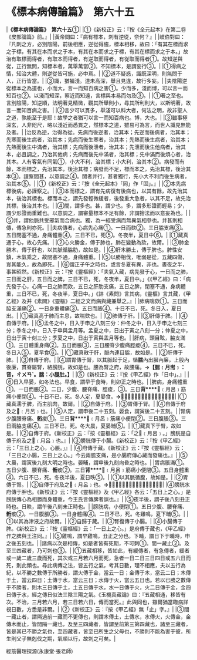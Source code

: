 # 《標本病傳論篇》　第六十五

|**《標本病傳論篇》　第六十五①**|
|①《新校正》云：『按《全元起本》在第二卷《皮部論篇》前。』|
|黃帝問曰：『病有標本，刺有逆從，奈何？』|
|岐伯對曰：『凡刺之方，必別陰陽，前後相應，逆從得施，標本相移，故曰：「有其在標而求之于標，有其在本而求之于本，有其在本而求之于標，有其在標而求之于本。」故治有取標而得者，有取本而得者，有逆取而得者，有從取而得者①。故知逆與從，正行無問，知標本者，萬舉萬當②。不知標本，是謂妄行③。|
|①得病之情，知治大體，則逆從皆可施，必中焉。|
|②道不疑惑，識既深明，則無問于人，正行皆當。|
|③識，猶褊淺。道未高深，舉且見違，故行多妄。|
|夫陰陽逆從標本之為道也，小而大，言一而知百病之害①。少而多，淺而博，可以言一而知百也②。以淺而知深，察近而知遠，言標與本易而勿及③。|
|①著之至也。言別陰陽，知逆順，法明著見精微，觀其所舉則小，尋其所利則大，以斯明著，故言一而知百病之害。|
|②言少可以貫多，舉淺可以料大者，何法之明，故非聖人之道，孰能至于是耶！故學之者猶可以言一而知百病也。博，大也。|
|③雖事極深玄，人非咫尺，略以淺近而悉貫之，然標本之道，雖易可為言，而世人識見無能及者。|
|治反為逆，治得為從。先病而後逆者，治其本；先逆而後病者，治其本；先寒而後生病者，治其本；先病而後生寒者，治其本；先熱而後生病者，治其本；先熱而後生中滿者，治其標；先病而後泄者，治其本；先泄而後生他病者，治其本，必且調之，乃治其他病；先病而後先中滿者，治其標；先中滿而後煩心者，治其本。人有客氣有同氣①，小大不利，治其標；小大利，治其本②。病發而有餘，本而標之，先治其本，後治其標；病發而不足，標而本之，先治其標，後治其本③。謹察間甚，以意調之④。閒者并行，甚者獨行，先小大不利而後生病者，治其本⑤。|
|①《新校正》云：『按《全元起本》「同」作「固」。』|
|②本先病標後病，必謹察之。|
|③本而標之，謂有先病復有後病也，以其有餘，故先治其本，後治其標也。標而本之，謂先發輕微緩者，後發重大急者，以其不足，故先治其標，後治其本也。|
|④間，謂多也。甚，謂少也。多，謂多形證而輕易；少，謂少形證而重難也。以意調之，謂審量標本不足有餘，非謂捨法而以意妄為也。|
|⑤并，謂他脈共受邪氣而合病也。獨，為一經受病而無異氣相參也。并甚則相傳，傳急則亦死。|
|夫病傳者，心病先心痛①。一日而欬②。三日脇支痛③。五日閉塞不通，身痛體重④。三日不已，死⑤。冬夜半，夏日中⑥。|
|①藏真通于心，故心先痛。|
|②心火勝金，傳于肺也，肺在變動為欬，故爾。|
|③肺金勝木，傳于肝也，以其脈循脇肋，故如是。|
|④肝木勝土，傳于脾也。脾性安鎮，木氣乘之，故閉塞不通，身痛體重。|
|⑤以勝相伐，唯弱是從，五藏四傷，豈其能久，故為即死。|
|⑥謂正子午之時也，或言冬夏有異，非也。晝夜之半，事甚昭然。《新校正》云：『按《靈樞經》：「夫氣入藏，病先發于心，一日而之肺，三日而之肝，五日而之脾，三日不已，死，冬夜半，夏日中。」《《甲乙經》曰：「病先發于心，心痛一日之肺而欬，五日之肝肋支痛，五日之脾，閉塞不通，身病體重，三日不已，死，冬夜半，夏日中。」《詳《素問》言其病，《靈樞》言其藏，《甲乙經》及并《素問》《靈樞》二經之文而病與藏兼舉之。』|
|肺病喘欬①。三日而脇支滿痛②。一日身重體痛③。五日而脹④。十日不已，死。冬日入，夏日出。|
|①藏真高于肺而主息，故喘欬也。|
|②肺傳于肝。|
|③肝傳于脾。|
|④自傳于府。|
|⑤孟冬之中，日入于申之八刻三分：仲冬之中，日入于申之七刻三分；季冬之中，日入于申與孟月等。孟夏之中，日出于寅之八刻一分；仲夏之中，日出于寅十刻三分；季夏之中，日出于寅與孟月等也。|
|肝病，頭目眩，脇支滿①。三日體重身痛②。五日而脹③，三日腰脊少腹痛脛痠④。三日不已，死。冬日入⑤，夏早食⑥。|
|①藏真散于肝，脈內連目脇，故如是。|
|②肝傳于肺。|
|③自傳于府。|
|④謂胃傳于腎，以其脈起于足，循**腨**內出膕內廉，上股內後廉，貫脊屬腎，絡膀胱，故如是也。腰為腎之府，故腰痛。**→【腨﹝月耑﹞：音，ㄔㄨㄢˋ。腨：小腿肚。】**|
|⑤《新校正》云：『按《甲乙經》作「日中」。』|
|⑥日入早晏，如冬法也。早食，謂早于食時，則卯正之時也。|
|脾病，身痛體重①。一日而脹②。二日，少腹、腰脊痛、脛痠，③。三日**背****𦛗**﹝月呂﹞筋痛小便閉④。十日不已，死。冬人定，夏晏食。**→【****𦛗****﹝月呂﹞：同膂，脊梁骨也。】**|
|①藏真濡于脾，而主肌肉，故爾。|
|②自傳于府。|
|③胃傳于腎。|
|④自傳于府及之**𦛗**﹝月呂﹞也。|
|⑤人定，謂申後二十五刻。晏食，謂寅後二十五刻。|
|腎病少腹腰脊痛、**䯒**痠①。三日**背****𦛗**﹝月呂﹞筋痛小便閉②。三日腹脹③。三日兩脇支痛④。三日不已，死。冬大晨，夏晏晡⑤。|
|①藏真下于腎，故如是。|
|②自傳于府。《新校正》云：『按《靈樞經》云：「之**𦛗**﹝月呂﹞。」膀胱是自傳于府及之**𦛗**﹝月呂﹞也。』|
|③膀胱傳于小腸。《新校正》云：『按《甲乙經》云：「三日上之心，心脹。」』|
|④府傳于藏。《新校正》云：『按《靈樞經》云：「三日之小腸，三日上之心。」今云兩脇支痛，是小腸府傳心藏而發痛也。』|
|⑤大晨，謂寅後九刻大明之時也。晏晡，謂申後九刻向昏之時也。|
|胃病脹滿①。五日少腹、腰脊痛、**䯒**痠②。三日**背****𦛗**﹝月呂﹞筋痛小便閉③。五日身體重④。六日不已，死。冬夜半後，夏日昳⑤。|
|①以其脈循腹，故如是。|
|②胃傳于腎。|
|③自傳于府及之**𦛗**﹝月呂﹞也。**→【****𦛗****﹝月呂﹞：同膂，脊梁骨也。】**|
|④膀胱水府傳于胛也。《新校正》云：『按《靈樞經》及《甲乙經》各云：「五日上之心。」是膀胱傳心為相勝而身體重，今王氏言傳脾者誤也。』|
|⑤夜半後，謂子後八刻丑正時也。日昳，謂午後八刻未正時也。|
|膀胱病，小便閉①。五日少腹、腰脊痛、**䯒**痠②。一日腹脹③。一日身體痛④。二日不已，死。冬雞鳴，夏下晡⑤。|
|①以其為津液之府故爾。|
|②自歸于藏。|
|③腎復傳于小腸。|
|④小腸傳于脾。《新校正》云：『按《靈樞經》云：「一日上之心。」是府傳于藏也，《甲乙經》作之脾與王注同。』|
|⑤雞鳴，謂早雞鳴，丑正之分也。下晡，謂日下于晡時，申之後五刻也。|
|諸病以次是相傳，如是者皆有死期，不可刺①。間一藏止②。及至三四藏者，乃可刺也③。|
|①五藏相移，皆如此，有緩傳者，有急傳者，緩者或一歲二歲三歲而死，其次或三月若六月而死，急者一日二日三日四日或五六日而死，則此類也。尋此病傳之法，皆五行之氣，考其日數，理不相應，夫以五行為紀，以不勝之數傳于所勝者，謂火傳于金，當云一日；金傳于木，當云二日；木傳于土，當云四日；土傳于水，當云三日；水傳于火，當云五日也。若以已勝之數傳于不勝者，則木三日傳于土，土五日傳于水，水一日傳于火，火二日傳于金，金四日傳于水，經之傳日似法三陰三陽之氣。《玉機真藏論》曰：『五藏相通，移皆有次。不治，三月若六月，若三日若六日，傳而當死。』此與同也，雖爾猶當臨病詳視日數，方悉是非爾。|
|②《新校正》云：『按《甲乙經》無「止」字。』|
|③間一藏止者，謂隔過前一藏而不更傳也，則謂木傳土，土傳水，水傳火，火傳金，金傳木而止，皆閒隔一藏也，及至三四藏者，皆謂至前第三第四藏也，諸至三藏者，皆是其已不勝之氣也，至四藏者，皆至已所生之父母也，不勝則不能為害于彼，所生則父子無剋伐之期，氣順以行，故刺之可矣。|


經筋醫理探源(永康堂‧張老師)


